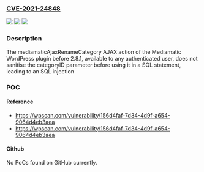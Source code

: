 ### [CVE-2021-24848](https://cve.mitre.org/cgi-bin/cvename.cgi?name=CVE-2021-24848)
![](https://img.shields.io/static/v1?label=Product&message=Mediamatic%20%E2%80%93%20Media%20Library%20Folders&color=blue)
![](https://img.shields.io/static/v1?label=Version&message=2.8.1%3C%202.8.1%20&color=brighgreen)
![](https://img.shields.io/static/v1?label=Vulnerability&message=CWE-89%20SQL%20Injection&color=brighgreen)

### Description

The mediamaticAjaxRenameCategory AJAX action of the Mediamatic WordPress plugin before 2.8.1, available to any authenticated user, does not sanitise the categoryID parameter before using it in a SQL statement, leading to an SQL injection

### POC

#### Reference
- https://wpscan.com/vulnerability/156d4faf-7d34-4d9f-a654-9064d4eb3aea
- https://wpscan.com/vulnerability/156d4faf-7d34-4d9f-a654-9064d4eb3aea

#### Github
No PoCs found on GitHub currently.

